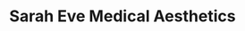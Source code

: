 ---
title: "Sarah Eve Medical Aesthetics"
url: /edinburgh/sarah-eve-medical-aesthetics/
shop: beauty
---